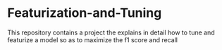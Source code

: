 # Featurization-and-Tuning


This repository contains a project the explains in detail how to tune and featurize a model so as to maximize the f1 score and recall
